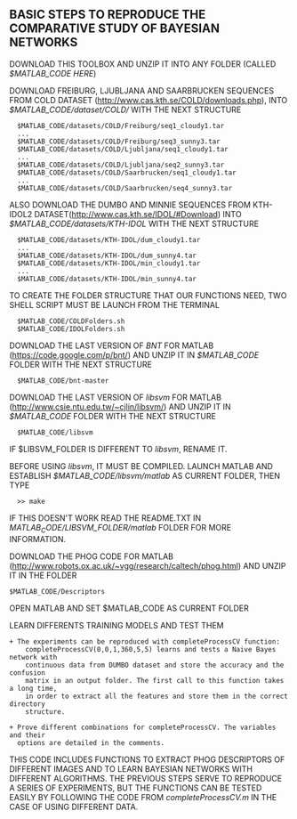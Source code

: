 BASIC STEPS TO REPRODUCE THE COMPARATIVE STUDY OF BAYESIAN NETWORKS
-------------------------------------------------------------------

DOWNLOAD THIS TOOLBOX AND UNZIP IT INTO ANY FOLDER (CALLED *$MATLAB_CODE HERE*)

DOWNLOAD FREIBURG, LJUBLJANA AND SAARBRUCKEN SEQUENCES FROM COLD DATASET (http://www.cas.kth.se/COLD/downloads.php), INTO *$MATLAB_CODE/dataset/COLD/* WITH THE NEXT STRUCTURE

      $MATLAB_CODE/datasets/COLD/Freiburg/seq1_cloudy1.tar
      ...
      $MATLAB_CODE/datasets/COLD/Freiburg/seq3_sunny3.tar
      $MATLAB_CODE/datasets/COLD/Ljubljana/seq1_cloudy1.tar
      ...
      $MATLAB_CODE/datasets/COLD/Ljubljana/seq2_sunny3.tar
      $MATLAB_CODE/datasets/COLD/Saarbrucken/seq1_cloudy1.tar
      ...
      $MATLAB_CODE/datasets/COLD/Saarbrucken/seq4_sunny3.tar

ALSO DOWNLOAD THE DUMBO AND MINNIE SEQUENCES FROM KTH-IDOL2 DATASET(http://www.cas.kth.se/IDOL/#Download) INTO *$MATLAB_CODE/datasets/KTH-IDOL* WITH THE NEXT STRUCTURE

      $MATLAB_CODE/datasets/KTH-IDOL/dum_cloudy1.tar
      ...
      $MATLAB_CODE/datasets/KTH-IDOL/dum_sunny4.tar
      $MATLAB_CODE/datasets/KTH-IDOL/min_cloudy1.tar
      ...
      $MATLAB_CODE/datasets/KTH-IDOL/min_sunny4.tar

TO CREATE THE FOLDER STRUCTURE THAT OUR FUNCTIONS NEED, TWO SHELL SCRIPT MUST BE LAUNCH FROM THE TERMINAL

      $MATLAB_CODE/COLDFolders.sh
      $MATLAB_CODE/IDOLFolders.sh

DOWNLOAD THE LAST VERSION OF *BNT* FOR MATLAB (https://code.google.com/p/bnt/) AND UNZIP IT IN *$MATLAB_CODE* FOLDER WITH THE NEXT STRUCTURE

      $MATLAB_CODE/bnt-master
	
DOWNLOAD THE LAST VERSION OF *libsvm* FOR MATLAB (http://www.csie.ntu.edu.tw/~cjlin/libsvm/) AND UNZIP IT IN *$MATLAB_CODE* FOLDER WITH THE NEXT STRUCTURE

      $MATLAB_CODE/libsvm

IF $LIBSVM_FOLDER IS DIFFERENT TO *libsvm*, RENAME IT.

BEFORE USING *libsvm*, IT MUST BE COMPILED. LAUNCH MATLAB AND ESTABLISH *$MATLAB_CODE/libsvm/matlab* AS CURRENT FOLDER, THEN TYPE

      >> make

IF THIS DOESN'T WORK READ THE README.TXT IN *$MATLAB_CODE/$LIBSVM_FOLDER/matlab* FOLDER FOR MORE INFORMATION.

DOWNLOAD THE PHOG CODE FOR MATLAB (http://www.robots.ox.ac.uk/~vgg/research/caltech/phog.html) AND UNZIP IT IN THE FOLDER

    $MATLAB_CODE/Descriptors
	
OPEN MATLAB AND SET $MATLAB_CODE AS CURRENT FOLDER

LEARN DIFFERENTS TRAINING MODELS AND TEST THEM

    + The experiments can be reproduced with completeProcessCV function:
        completeProcessCV(0,0,1,360,5,5) learns and tests a Naive Bayes network with 
        continuous data from DUMBO dataset and store the accuracy and the confusion 
        matrix in an output folder. The first call to this function takes a long time,
        in order to extract all the features and store them in the correct directory 
        structure.

    + Prove different combinations for completeProcessCV. The variables and their 
      options are detailed in the comments.
	

THIS CODE INCLUDES FUNCTIONS TO EXTRACT PHOG DESCRIPTORS OF DIFFERENT IMAGES AND TO LEARN BAYESIAN NETWORKS WITH DIFFERENT ALGORITHMS.
THE PREVIOUS STEPS SERVE TO REPRODUCE A SERIES OF EXPERIMENTS, BUT THE FUNCTIONS CAN BE TESTED EASILY BY FOLLOWING THE CODE FROM 
*completeProcessCV.m* IN THE CASE OF USING DIFFERENT DATA.
